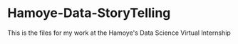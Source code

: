 # Hamoye-Data-StoryTelling
 This is the files for my work at the Hamoye's Data Science Virtual Internship
